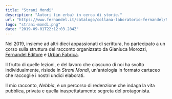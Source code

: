 ```yaml
---
title: "Strani Mondi"
description: "Autori (in erba) in cerca di storie."
url: "https://www.fernandel.it/catalogo/collana-laboratorio-fernandel/597-strani-mondi"
logo: "strani-mondi.png"
date: "2019-09-01T22:12:03.284Z"
---
```


Nel 2019, insieme ad altri dieci appassionati di scrittura, ho partecipato a un corso sulla struttura del racconto organizzato da Gianluca Morozzi, [Fernandel Editore](https://www.fernandel.it) e [Urban Fabrica](https://www.urbanfabrica.com).

Il frutto di quelle lezioni, e del lavoro che ciascuno di noi ha svolto individualmente, risiede in *Strani Mondi*, un'antologia in formato cartaceo che raccoglie i nostri undici elaborati.

Il mio racconto, *Nebbia*, è un percorso di redenzione che indaga la vita pubblica, privata e quella inaspettatamente segreta del protagonista.
